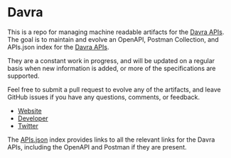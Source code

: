 # DavraThis is a repo for managing machine readable artifacts for the [Davra APIs](http://www.davranetworks.com/). The goal is to maintain and evolve an OpenAPI, Postman Collection, and APIs.json index for the [Davra APIs](http://www.davranetworks.com/).They are a constant work in progress, and will be updated on a regular basis when new information is added, or more of the specifications are supported.Feel free to submit a pull request to evolve any of the artifacts, and leave GitHub issues if you have any questions, comments, or feedback.- [Website](http://www.davranetworks.com/)- [Developer](http://www.davranetworks.com/)- [Twitter](https://twitter.com/davranetworks)The [APIs.json](https://github.com/api-evangelist/davra/blob/master/apis.json) index provides links to all the relevant links for the Davra APIs, including the OpenAPI and Postman if they are present.